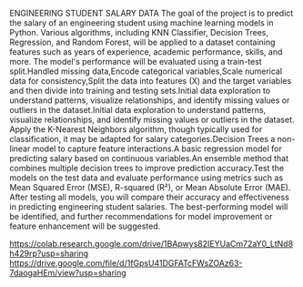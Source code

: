 ENGINEERING STUDENT SALARY DATA
The goal of the project is to predict the salary of an engineering student using machine learning models in Python. Various algorithms, including KNN Classifier, Decision Trees, Regression, and Random Forest, will be applied to a dataset containing features such as years of experience, academic performance, skills, and more. The model's performance will be evaluated using a train-test split.Handled missing data,Encode categorical variables,Scale numerical data for consistency,Split the data into features (X) and the target variables and then divide into training and testing sets.Initial data exploration to understand patterns, visualize relationships, and identify missing values or outliers in the dataset.Initial data exploration to understand patterns, visualize relationships, and identify missing values or outliers in the dataset.
Apply the K-Nearest Neighbors algorithm, though typically used for classification, it may be adapted for salary categories.Decision Trees a non-linear model to capture feature interactions.A basic regression model for predicting salary based on continuous variables.An ensemble method that combines multiple decision trees to improve prediction accuracy.Test the models on the test data and evaluate performance using metrics such as Mean Squared Error (MSE), R-squared (R²), or Mean Absolute Error (MAE).
After testing all models, you will compare their accuracy and effectiveness in predicting engineering student salaries. The best-performing model will be identified, and further recommendations for model improvement or feature enhancement will be suggested.

https://colab.research.google.com/drive/1BApwys82IEYUaCm72aY0_LtNd8h429rp?usp=sharing
https://drive.google.com/file/d/1fGpsU41DGFATcFWsZOAz63-7daogaHEm/view?usp=sharing

